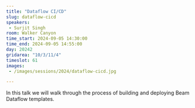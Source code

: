 ```yaml
---
title: "Dataflow CI/CD"
slug: dataflow-cicd
speakers:
 - Surjit Singh
room: Walker Canyon
time_start: 2024-09-05 14:30:00
time_end: 2024-09-05 14:55:00
day: 20242
gridarea: "10/3/11/4"
timeslot: 61
images:
 - /images/sessions/2024/dataflow-cicd.jpg 

---
```


In this talk we will walk through the process of building and deploying Beam Dataflow templates.

